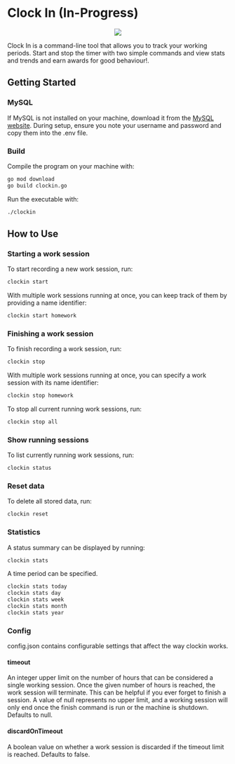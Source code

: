 # Clock In (In-Progress)

<p align="center">
	<img src="https://user-images.githubusercontent.com/41476809/192109323-7af3d656-fab4-46a7-ac95-9dd22fd79a0d.png">
</p>

Clock In is a command-line tool that allows you to track your working periods. Start and stop the timer with two simple commands and view stats and trends and earn awards for good behaviour!.

## Getting Started

### MySQL

If MySQL is not installed on your machine, download it from the <a href="https://dev.mysql.com/downloads/mysql/">MySQL website</a>. During setup, ensure you note your username and password and copy them into the .env file.

### Build

Compile the program on your machine with:

```bash
go mod download
go build clockin.go
```

Run the executable with:

```bash
./clockin
```

## How to Use

### Starting a work session

To start recording a new work session, run:

```bash
clockin start
```

With multiple work sessions running at once, you can keep track of them by providing a name identifier:

```bash
clockin start homework
```

### Finishing a work session

To finish recording a work session, run:

```bash
clockin stop
```

With multiple work sessions running at once, you can specify a work session with its name identifier:

```bash
clockin stop homework
```

To stop all current running work sessions, run:

```bash
clockin stop all
```

### Show running sessions

To list currently running work sessions, run:

```bash
clockin status
```

### Reset data

To delete all stored data, run:

```bash
clockin reset
```

### Statistics

A status summary can be displayed by running:

```bash
clockin stats
```

A time period can be specified.

```bash
clockin stats today
clockin stats day
clockin stats week
clockin stats month
clockin stats year
```

### Config

config.json contains configurable settings that affect the way clockin works.

#### timeout

An integer upper limit on the number of hours that can be considered a single working session. Once the given number of hours is reached, the work session will terminate. This can be helpful if you ever forget to finish a session. A value of null represents no upper limit, and a working session will only end once the finish command is run or the machine is shutdown. Defaults to null.

#### discardOnTimeout

A boolean value on whether a work session is discarded if the timeout limit is reached. Defaults to false.
